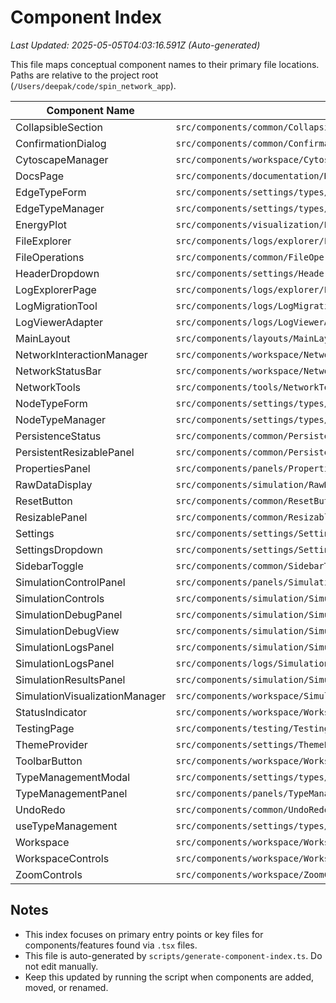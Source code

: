 # Component Index
*Last Updated: 2025-05-05T04:03:16.591Z (Auto-generated)*

This file maps conceptual component names to their primary file locations. Paths are relative to the project root (`/Users/deepak/code/spin_network_app`).

| Component Name                 | Primary File Path                                                     | Type/Description        | Related Files (Optional)                     |
|--------------------------------|-----------------------------------------------------------------------|-------------------------|----------------------------------------------|
| CollapsibleSection             | `src/components/common/CollapsibleSection.tsx`                         | React Component         | -                                            |
| ConfirmationDialog             | `src/components/common/ConfirmationDialog.tsx`                         | React Component         | -                                            |
| CytoscapeManager               | `src/components/workspace/CytoscapeManager/CytoscapeManager.tsx`       | React Component         | `src/components/workspace/CytoscapeManager/index.ts` |
| DocsPage                       | `src/components/documentation/DocsPage.tsx`                            | React Component         | `src/components/documentation/index.ts`      |
| EdgeTypeForm                   | `src/components/settings/types/EdgeTypeForm.tsx`                       | React Component         | `src/components/settings/types/index.ts`     |
| EdgeTypeManager                | `src/components/settings/types/EdgeTypeManager.tsx`                    | React Component         | `src/components/settings/types/index.ts`     |
| EnergyPlot                     | `src/components/visualization/EnergyPlot.tsx`                          | React Component         | -                                            |
| FileExplorer                   | `src/components/logs/explorer/FileExplorer.tsx`                        | React Component         | `src/components/logs/explorer/index.ts`      |
| FileOperations                 | `src/components/common/FileOperations.tsx`                             | React Component         | -                                            |
| HeaderDropdown                 | `src/components/settings/HeaderDropdown.tsx`                           | React Component         | `src/components/settings/index.ts`           |
| LogExplorerPage                | `src/components/logs/explorer/LogExplorerPage.tsx`                     | React Component         | `src/components/logs/explorer/index.ts`      |
| LogMigrationTool               | `src/components/logs/LogMigrationTool.tsx`                             | React Component         | `src/components/logs/index.ts`               |
| LogViewerAdapter               | `src/components/logs/LogViewerAdapter.tsx`                             | React Component         | `src/components/logs/index.ts`               |
| MainLayout                     | `src/components/layouts/MainLayout.tsx`                                | React Component         | -                                            |
| NetworkInteractionManager      | `src/components/workspace/NetworkInteractionManager/NetworkInteractionManager.tsx` | React Component         | `src/components/workspace/NetworkInteractionManager/index.ts` |
| NetworkStatusBar               | `src/components/workspace/NetworkStatusBar/NetworkStatusBar.tsx`       | React Component         | `src/components/workspace/NetworkStatusBar/index.ts` |
| NetworkTools                   | `src/components/tools/NetworkTools.tsx`                                | React Component         | -                                            |
| NodeTypeForm                   | `src/components/settings/types/NodeTypeForm.tsx`                       | React Component         | `src/components/settings/types/index.ts`     |
| NodeTypeManager                | `src/components/settings/types/NodeTypeManager.tsx`                    | React Component         | `src/components/settings/types/index.ts`     |
| PersistenceStatus              | `src/components/common/PersistenceStatus.tsx`                          | React Component         | -                                            |
| PersistentResizablePanel       | `src/components/common/PersistentResizablePanel.tsx`                   | React Component         | -                                            |
| PropertiesPanel                | `src/components/panels/PropertiesPanel.tsx`                            | React Component         | `src/components/panels/index.ts`             |
| RawDataDisplay                 | `src/components/simulation/RawDataDisplay.tsx`                         | React Component         | `src/components/simulation/index.ts`         |
| ResetButton                    | `src/components/common/ResetButton.tsx`                                | React Component         | -                                            |
| ResizablePanel                 | `src/components/common/ResizablePanel.tsx`                             | React Component         | -                                            |
| Settings                       | `src/components/settings/Settings.tsx`                                 | React Component         | `src/components/settings/index.ts`           |
| SettingsDropdown               | `src/components/settings/SettingsDropdown.tsx`                         | React Component         | `src/components/settings/index.ts`           |
| SidebarToggle                  | `src/components/common/SidebarToggle.tsx`                              | React Component         | -                                            |
| SimulationControlPanel         | `src/components/panels/SimulationControlPanel.tsx`                     | React Component         | `src/components/panels/index.ts`             |
| SimulationControls             | `src/components/simulation/SimulationControls.tsx`                     | React Component         | `src/components/simulation/index.ts`         |
| SimulationDebugPanel           | `src/components/simulation/SimulationDebugPanel.tsx`                   | React Component         | `src/components/simulation/index.ts`         |
| SimulationDebugView            | `src/components/simulation/SimulationDebugView.tsx`                    | React Component         | `src/components/simulation/index.ts`         |
| SimulationLogsPanel            | `src/components/simulation/SimulationLogsPanel.tsx`                    | React Component         | `src/components/simulation/index.ts`         |
| SimulationLogsPanel            | `src/components/logs/SimulationLogsPanel.tsx`                          | React Component         | `src/components/logs/index.ts`               |
| SimulationResultsPanel         | `src/components/simulation/SimulationResultsPanel.tsx`                 | React Component         | `src/components/simulation/index.ts`         |
| SimulationVisualizationManager | `src/components/workspace/SimulationVisualizationManager/SimulationVisualizationManager.tsx` | React Component         | `src/components/workspace/SimulationVisualizationManager/index.ts` |
| StatusIndicator                | `src/components/workspace/WorkspaceControls/components/StatusIndicator.tsx` | React Component         | -                                            |
| TestingPage                    | `src/components/testing/TestingPage.tsx`                               | React Component         | `src/components/testing/index.ts`            |
| ThemeProvider                  | `src/components/settings/ThemeProvider.tsx`                            | React Component         | `src/components/settings/index.ts`           |
| ToolbarButton                  | `src/components/workspace/WorkspaceControls/components/ToolbarButton.tsx` | React Component         | -                                            |
| TypeManagementModal            | `src/components/settings/types/TypeManagementModal.tsx`                | React Component         | `src/components/settings/types/index.ts`     |
| TypeManagementPanel            | `src/components/panels/TypeManagementPanel.tsx`                        | React Component         | `src/components/panels/index.ts`             |
| UndoRedo                       | `src/components/common/UndoRedo.tsx`                                   | React Component         | -                                            |
| useTypeManagement              | `src/components/settings/types/useTypeManagement.tsx`                  | React Component         | `src/components/settings/types/index.ts`     |
| Workspace                      | `src/components/workspace/Workspace.tsx`                               | React Component         | -                                            |
| WorkspaceControls              | `src/components/workspace/WorkspaceControls/WorkspaceControls.tsx`     | React Component         | `src/components/workspace/WorkspaceControls/index.ts` |
| ZoomControls                   | `src/components/workspace/ZoomControls.tsx`                            | React Component         | -                                            |

## Notes
- This index focuses on primary entry points or key files for components/features found via `.tsx` files.
- This file is auto-generated by `scripts/generate-component-index.ts`. Do not edit manually.
- Keep this updated by running the script when components are added, moved, or renamed.

